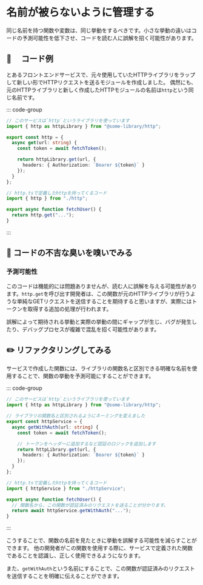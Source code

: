 # 名前が被らないように管理する

<div style="margin-top: 16px">
<Badge type="info" text="予測可能性" />
</div>

同じ名前を持つ関数や変数は、同じ挙動をするべきです。小さな挙動の違いはコードの予測可能性を低下させ、コードを読む人に誤解を招く可能性があります。

## 📝 　コード例

とあるフロントエンドサービスで、元々使用していたHTTPライブラリをラップして新しい形でHTTPリクエストを送るモジュールを作成しました。
偶然にも、元のHTTPライブラリと新しく作成したHTTPモジュールの名前は`http`という同じ名前です。

::: code-group

```typescript [http.ts]
// このサービスは`http`というライブラリを使っています
import { http as httpLibrary } from "@some-library/http";

export const http = {
  async get(url: string) {
    const token = await fetchToken();

    return httpLibrary.get(url, {
      headers: { Authorization: `Bearer ${token}` }
    });
  }
};
```

```typescript [fetchUser.ts]
// http.tsで定義したhttpを持ってくるコード
import { http } from "./http";

export async function fetchUser() {
  return http.get("...");
}
```

:::

## 👃 コードの不吉な臭いを嗅いでみる

### 予測可能性

このコードは機能的には問題ありませんが、読む人に誤解を与える可能性があります。`http.get`を呼び出す開発者は、この関数が元のHTTPライブラリが行うような単純なGETリクエストを送信することを期待すると思いますが、実際にはトークンを取得する追加の処理が行われます。

誤解によって期待される挙動と実際の挙動の間にギャップが生じ、バグが発生したり、デバッグプロセスが複雑で混乱を招く可能性があります。

## ✏️ リファクタリングしてみる

サービスで作成した関数には、ライブラリの関数名と区別できる明確な名前を使用することで、関数の挙動を予測可能にすることができます。

::: code-group

```typescript [httpService.ts]
// このサービスは`http`というライブラリを使っています
import { http as httpLibrary } from "@some-library/http";

// ライブラリの関数名と区別されるようにネーミングを変えました
export const httpService = {
  async getWithAuth(url: string) {
    const token = await fetchToken();

    // トークンをヘッダーに追加するなど認証のロジックを追加します
    return httpLibrary.get(url, {
      headers: { Authorization: `Bearer ${token}` }
    });
  }
};
```

```typescript [fetchUser.ts]
// http.tsで定義したhttpを持ってくるコード
import { httpService } from "./httpService";

export async function fetchUser() {
  // 関数名から、この関数が認証済みのリクエストを送ることが分かります。
  return await httpService.getWithAuth("...");
}
```

:::

こうすることで、関数の名前を見たときに挙動を誤解する可能性を減らすことができます。
他の開発者がこの関数を使用する際に、サービスで定義された関数であることを認識し、正しく使用できるようになります。

また、`getWithAuth`という名前にすることで、この関数が認証済みのリクエストを送信することを明確に伝えることができます。
